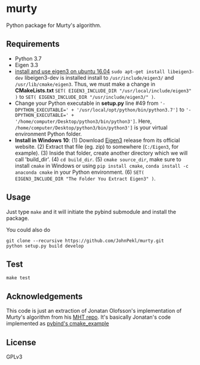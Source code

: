 # murty

Python package for Murty's algorithm. 

## Requirements

- Python 3.7
- Eigen 3.3
-    [install and use eigen3 on ubuntu 16.04](https://kezunlin.me/post/d97b21ee/) `sudo apt-get install libeigen3-dev` libeigen3-dev is installed install to `/usr/include/eigen3/` and `/usr/lib/cmake/eigen3`. Thus, we must make a change in **CMakeLists.txt** `SET( EIGEN3_INCLUDE_DIR "/usr/local/include/eigen3" )` to `SET( EIGEN3_INCLUDE_DIR "/usr/include/eigen3/" )`.
-    Change your Python executable in **setup.py** line #49 from `'-DPYTHON_EXECUTABLE=' + '/usr/local/opt/python/bin/python3.7']` to `'-DPYTHON_EXECUTABLE=' + '/home/computer/Desktop/python3/bin/python3']`. Here, `/home/computer/Desktop/python3/bin/python3']` is your virtual environment Python folder.
-    **Install in Windows 10**: (1) Download [Eigen3](https://eigen.tuxfamily.org/) release from its official website. (2) Extract that file (eg. zip) to somewhere (`C:/Eigen3`, for example). (3) Inside that folder, create another directory which we will call 'build_dir'. (4) `cd build_dir`. (5) `cmake source_dir`, make sure to install `cmake` in Windows or using `pip install cmake`, `conda install -c anaconda cmake` in your Python environment. (6) `SET( EIGEN3_INCLUDE_DIR "The Folder You Extract Eigen3" )`.

## Usage

Just type `make` and it will initiate the pybind submodule
and install the package.

You could also do 
```
git clone --recursive https://github.com/JohnPekl/murty.git
python setup.py build develop
``` 

## Test

`make test`

## Acknowledgements

This code is just an extraction of Jonatan Olofsson's
implementation of Murty's algorithm from his [MHT repo](https://github.com/jonatanolofsson/mht). 
It's basically Jonatan's code implemented as [pybind's cmake_example](https://github.com/pybind/cmake_example)

## License

GPLv3
